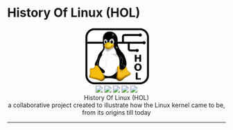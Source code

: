# History Of Linux (HOL)
<center>
    <img src="./.github/HOL.png" width="150"> </br>
    <img src="https://img.shields.io/badge/License-CC%20BY%201.0-lightgrey.svg"> 
    <img src="https://img.shields.io/badge/contributions-welcome-brightgreen.svg">
    <img src="https://img.shields.io/github/v/release/MarkGotLasagna/hol?include_prereleases">
    <img src="https://img.shields.io/github/last-commit/MarkGotLasagna/hol">
    <img src="https://img.shields.io/badge/Open%20Source-%E2%9D%A4-red.svg">
    </br>
    History Of Linux (HOL) </br>
    a collaborative project created to illustrate how the Linux kernel came to be, </br>
    from its origins till today
</center>

---

